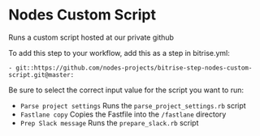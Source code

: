 # Nodes Custom Script

Runs a custom script hosted at our private github


To add this step to your workflow, add this as a step in bitrise.yml: 

`- git::https://github.com/nodes-projects/bitrise-step-nodes-custom-script.git@master:`

Be sure to select the correct input value for the script you want to run:

- `Parse project settings` Runs the `parse_project_settings.rb` script
- `Fastlane copy` Copies the Fastfile into the `/fastlane` directory
-  `Prep Slack message` Runs the `prepare_slack.rb` script